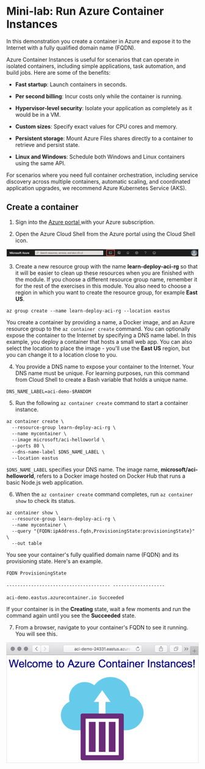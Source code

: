 # Mini-lab: Run Azure Container Instances

In this demonstration you create a container in Azure and expose it to the Internet with a fully qualified domain name (FQDN).

Azure Container Instances is useful for scenarios that can operate in isolated containers, including simple applications, task automation, and build jobs. Here are some of the benefits:

* **Fast startup**: Launch containers in seconds.

* **Per second billing**: Incur costs only while the container is running.

* **Hypervisor-level security**: Isolate your application as completely as it would be in a VM.

* **Custom sizes**: Specify exact values for CPU cores and memory.

* **Persistent storage**: Mount Azure Files shares directly to a container to retrieve and persist state.

* **Linux and Windows**: Schedule both Windows and Linux containers using the same API.

For scenarios where you need full container orchestration, including service discovery across multiple containers, automatic scaling, and coordinated application upgrades, we recommend Azure Kubernetes Service (AKS).

## Create a container

1. Sign into the [Azure portal ](https://portal.azure.com/) with your Azure subscription.

2. Open the Azure Cloud Shell from the Azure portal using the Cloud Shell icon.

![Picture 7](../../Linked_Image_Files/demo_Azure_containers_image1.png)

3. Create a new resource group with the name **learn-deploy-aci-rg** so that it will be easier to clean up these resources when you are finished with the module. If you choose a different resource group name, remember it for the rest of the exercises in this module. You also need to choose a region in which you want to create the resource group, for example **East US**.

```Azure CLI
az group create --name learn-deploy-aci-rg --location eastus
```

You create a container by providing a name, a Docker image, and an Azure resource group to the ```az container create``` command. You can optionally expose the container to the Internet by specifying a DNS name label. In this example, you deploy a container that hosts a small web app. You can also select the location to place the image - you'll use the **East US** region, but you can change it to a location close to you.

4. You provide a DNS name to expose your container to the Internet. Your DNS name must be unique. For learning purposes, run this command from Cloud Shell to create a Bash variable that holds a unique name.

```Azure CLI
DNS_NAME_LABEL=aci-demo-$RANDOM
```

5. Run the following ```az container create``` command to start a container instance.

```Azure
az container create \
  --resource-group learn-deploy-aci-rg \
  --name mycontainer \
  --image microsoft/aci-helloworld \
  --ports 80 \
  --dns-name-label $DNS_NAME_LABEL \
  --location eastus
```

```$DNS_NAME_LABEL``` specifies your DNS name. The image name, **microsoft/aci-helloworld**, refers to a Docker image hosted on Docker Hub that runs a basic Node.js web application.

6. When the ```az container create``` command completes, run ```az container show``` to check its status.

```Azure CLI
az container show \
  --resource-group learn-deploy-aci-rg \
  --name mycontainer \
  --query "{FQDN:ipAddress.fqdn,ProvisioningState:provisioningState}" \
  --out table
```

You see your container's fully qualified domain name (FQDN) and its provisioning state. Here's an example.

```Output
FQDN ProvisioningState

-------------------------------------- -------------------

aci-demo.eastus.azurecontainer.io Succeeded
```

If your container is in the **Creating** state, wait a few moments and run the command again until you see the **Succeeded** state.

7. From a browser, navigate to your container's FQDN to see it running. You will see this.

![Screenshot of the sample Node.js container app running in a browser.](../../Linked_Image_Files/demo_Azure_containers_image2.png)

